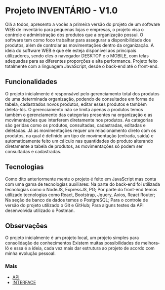 
# Projeto INVENTÁRIO - V1.0

Olá a todos, apresento a vocês a primeira versão do projeto de um software WEB de inventário para pequenas lojas e empresas, o projeto visa o controle e administração 
dos produtos que a organização possui. O software tem como foco trabalhar para assegurar a disponibilidade dos produtos, além de controlar as movimentações 
dentro da organização. A ideia do software WEB é que ele esteja disponível aos principais utilizadores, sendo eles o navegador DESKTOP e o MOBILE, com telas adequadas 
para as diferentes proporções e alta performance. Projeto feito totalmente com a linguagem JavaScript, desde o back-end até o front-end.

## Funcionalidades

O projeto inicialmente é responsável pelo gerenciamento total dos produtos de uma determinada organização, podendo de consultados em forma de tabela, cadastrados novos produtos, 
editar esses produtos e também deleta-lós.
O gerenciamento não se limita apenas a produtos temos também o gerenciamento das categorias presentes na organização e as movimentações que interferem diretamente nos produtos.
As categorias são geridas como os produtos, consultadas, cadastradas, editadas e deletadas.
Já as movimentações requer um relacionamento direto com os produtos, na qual é definido um tipo de movimentação (entrada, saída) e automaticamente feito um cálculo nas quantidades do produto
alterando diretamente a tabela  de produtos, as movimentações só podem ser consultadas e cadastradas.

## Tecnologias

Como dito anteriormente mente o projeto é feito em JavaScript mas conta com uma gama de tecnologias auxiliares:
Na parte do back-end foi utilizada tecnologias como o NodeJS, ExpressJS, PG;
Por parte do front-end temos utilizado tecnologias como React, Bootstrap, Jquery, Axios, React Router;
Na seção de banco de dados temos o PostgreSQL;
Para o controle de versão do projeto utilizado o Git e GitHub;
Para alguns testes da API desenvolvida utilizado o Postman.

## Observações

O projeto inicialmente é um projeto local, um projeto simples para consolidação de conhecimentos
Existem muitas possibilidades de melhora-lô e essa é a ideia, cada vez mais dar estrutura ao projeto 
de acordo com minha evolução pessoal.

### Mais

 * [API](https://github.com/Kaiquemarques00/Projeto_inventario/tree/main/API)
 * [INTERFACE](https://github.com/Kaiquemarques00/Projeto_inventario/tree/main/Interface) 
